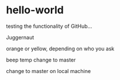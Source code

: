 # hello-world
testing the functionality of GitHub...

Juggernaut


orange or yellow, depending on who you ask

beep temp change to master

change to master on local machine
